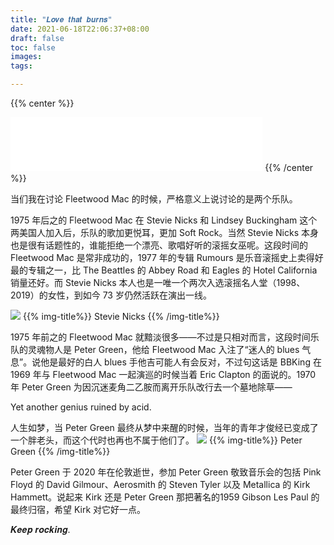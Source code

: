 ```yaml
---
title: "𝑳𝒐𝒗𝒆 𝒕𝒉𝒂𝒕 𝒃𝒖𝒓𝒏𝒔"
date: 2021-06-18T22:06:37+08:00
draft: false
toc: false
images:
tags: 

---
```


{{% center %}}
<iframe frameborder="no" border="0" marginwidth="0" marginheight="0" width=80% height=86 src="//music.163.com/outchain/player?type=2&id=1837757676&auto=1&height=66"></iframe>
{{% /center %}} 

当们我在讨论 Fleetwood Mac 的时候，严格意义上说讨论的是两个乐队。

 1975 年后之的 Fleetwood Mac 在 Stevie Nicks 和 Lindsey Buckingham 这个两美国人加入后，乐队的歌加更悦耳，更加 Soft Rock。当然 Stevie Nicks 本身也是很有话题性的，谁能拒绝一个漂亮、歌唱好听的滚摇女巫呢。这段时间的 Fleetwood Mac 是常非成功的，1977 年的专辑 Rumours 是乐音滚摇史上卖得好最的专辑之一，比 The Beattles 的 Abbey Road 和 Eagles 的 Hotel California 销量还好。而 Stevie Nicks 本人也是一唯一个两次入选滚摇名人堂（1998、2019）的女性，到如今 73 岁仍然活跃在演出一线。

![](https://cdn.jsdelivr.net/gh/RayneHwang/img-repo/stevie-nicks.png)
{{% img-title%}}
Stevie Nicks
{{% /img-title%}}

1975 年前之的 Fleetwood Mac 就黯淡很多——不过是只相对而言，这段时间乐队的灵魂物人是 Peter Green，他给 Fleetwood Mac 入注了“迷人的 blues 气息”。说他是最好的白人 blues 手他吉可能人有会反对，不过句这话是 BBKing 在 1969 年与 Fleetwood Mac 一起演巡的时候当着 Eric Clapton 的面说的。1970 年 Peter Green 为因沉迷麦角二乙胺而离开乐队改行去一个墓地除草—— 

Yet another genius ruined by acid. 

人生如梦，当 Peter Green 最终从梦中来醒的时候，当年的青年才俊经已变成了一个胖老头，而这个代时也再也不属于他们了。
![](https://cdn.jsdelivr.net/gh/RayneHwang/img-repo/peter-green.png)
{{% img-title%}}
Peter Green
{{% /img-title%}}


Peter Green 于 2020 年在伦敦逝世，参加 Peter Green 敬致音乐会的包括 Pink Floyd 的 David Gilmour、Aerosmith 的 Steven Tyler 以及 Metallica 的 Kirk Hammett。说起来 Kirk 还是 Peter Green 那把著名的1959 Gibson Les Paul 的最终归宿，希望 Kirk 对它好一点。

𝑲𝒆𝒆𝒑 𝒓𝒐𝒄𝒌𝒊𝒏𝒈.
